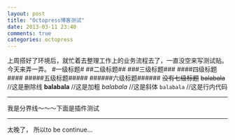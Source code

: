 ```yaml
---
layout: post
title: "Octopress博客测试"
date: 2013-03-11 23:40
comments: true
categories: octopress
---
```

上周搭好了环境后，就忙着去整理工作上的业务流程去了，一直没空来写测试贴。
今天来弄一弄。
#一级标题#
##二级标题##
###三级标题###
####四级标题####
#####五级标题#####
######六级标题######
~~没有七级标题~~
    ~~balabala~~ //这是删除线
    **balabala** //这是加粗
    *balabala*	//这是斜体
    `balabala` //这是行内代码
- - -
我是分界线～～～下面是插件测试
- - -

太晚了， 所以to be continue...





